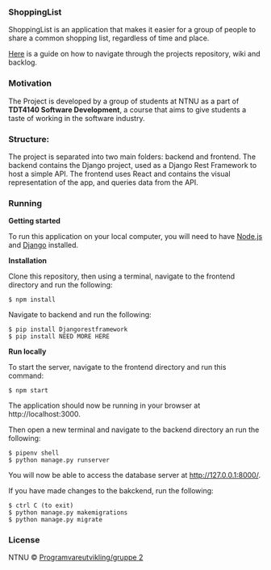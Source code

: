 ### ShoppingList

ShoppingList is an application that makes it easier for a group of people to share a common shopping list, regardless of time and place.

[Here](https://gitlab.stud.idi.ntnu.no/programvareutvikling-v19/gruppe-2/wikis/home) is a guide on how to navigate through the projects repository, wiki and backlog. 

### Motivation

The Project is developed by a group of students at NTNU as a part of **TDT4140 Software Development**, a course that aims to give students a taste of working in the software industry.

### Structure:

The project is separated into two main folders: backend and frontend. The backend contains the Django project, used as a Django Rest Framework to host a simple API. The frontend uses React and contains the visual representation of the app, and queries data from the API. 

### Running
**Getting started**

To run this application on your local computer, you will need to have [Node.js](https://nodejs.org/en/) and [Django](https://docs.djangoproject.com/en/2.1/topics/install/#install-apache-and-mod-wsgi) installed. 



**Installation**

Clone this repository, then using a terminal, navigate to the frontend directory and run the following:
```
$ npm install
```

Navigate to backend and run the following: 
```
$ pip install Djangorestframework
$ pip install NEED MORE HERE

```


**Run locally**

To start the server, navigate to the frontend directory and run this command:
```
$ npm start
```
The application should now be running in your browser at http://localhost:3000.

Then open a new terminal and navigate to the backend directory an run the following: 
```
$ pipenv shell
$ python manage.py runserver
```
You will now be able to access the database server at http://127.0.0.1:8000/.

If you have made changes to the bakckend, run the following: 
```
$ ctrl C (to exit)
$ python manage.py makemigrations
$ python manage.py migrate
```

### License

NTNU © [Programvareutvikling/gruppe 2](https://gitlab.stud.idi.ntnu.no/programvareutvikling-v19/gruppe-2)